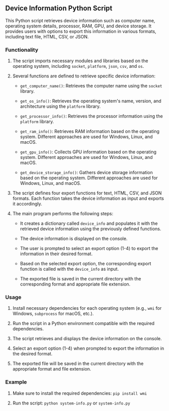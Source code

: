 ## Device Information Python Script

This Python script retrieves device information such as computer name, operating system details, processor, RAM, GPU, and device storage. It provides users with options to export this information in various formats, including text file, HTML, CSV, or JSON.

### Functionality

1. The script imports necessary modules and libraries based on the operating system, including `socket`, `platform`, `json`, `csv`, and `os`.

2. Several functions are defined to retrieve specific device information:

   - `get_computer_name()`: Retrieves the computer name using the `socket` library.

   - `get_os_info()`: Retrieves the operating system's name, version, and architecture using the `platform` library.

   - `get_processor_info()`: Retrieves the processor information using the `platform` library.

   - `get_ram_info()`: Retrieves RAM information based on the operating system. Different approaches are used for Windows, Linux, and macOS.

   - `get_gpu_info()`: Collects GPU information based on the operating system. Different approaches are used for Windows, Linux, and macOS.

   - `get_device_storage_info()`: Gathers device storage information based on the operating system. Different approaches are used for Windows, Linux, and macOS.

3. The script defines four export functions for text, HTML, CSV, and JSON formats. Each function takes the device information as input and exports it accordingly.

4. The main program performs the following steps:

   - It creates a dictionary called `device_info` and populates it with the retrieved device information using the previously defined functions.

   - The device information is displayed on the console.

   - The user is prompted to select an export option (1-4) to export the information in their desired format.

   - Based on the selected export option, the corresponding export function is called with the `device_info` as input.

   - The exported file is saved in the current directory with the corresponding format and appropriate file extension.

### Usage

1. Install necessary dependencies for each operating system (e.g., `wmi` for Windows, `subprocess` for macOS, etc.).

2. Run the script in a Python environment compatible with the required dependencies.

3. The script retrieves and displays the device information on the console.

4. Select an export option (1-4) when prompted to export the information in the desired format.

5. The exported file will be saved in the current directory with the appropriate format and file extension.

### Example

1. Make sure to install the required dependencies: `pip install wmi`

2. Run the script: `python system-info.py` or `system-info.py`
